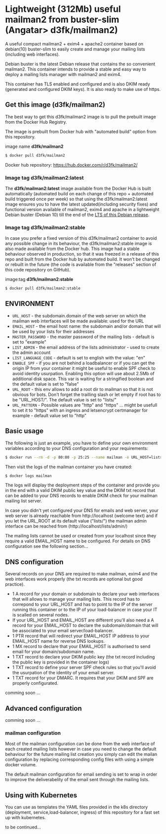 # Lightweight (312Mb) useful mailman2 from buster-slim (Angatar> d3fk/mailman2)
A useful compact mailman2 + exim4 + apache2 container based on debian(10) buster-slim to easily create and manage your mailing lists (including web interfaces).

Debian buster is the latest Debian release that contains the so convenient mailman2. This container intends to provide a stable and easy way to deploy a mailing lists manager with mailman2 and exim4. 

This container has TLS enabled and configured and is also DKIM ready (generated and configured DKIM keys). It is also ready to make use of https.

## Get this image (d3fk/mailman2)
The best way to get this d3fk/mailman2 image is to pull the prebuilt image from the Docker Hub Registry.

The image is prebuilt from Docker hub with "automated build" option from this repository.

image name **d3fk/mailman2**
```sh
$ docker pull d3fk/mailman2
```
Docker hub repository: https://hub.docker.com/r/d3fk/mailman2/
 
### Image tag d3fk/mailman2:latest

The **d3fk/mailman2:latest** image available from the Docker Hub is built automatically (automated build on each change of this repo + automated build triggered once per week) so that using the d3fk/mailman2:latest image ensures you to have the latest updated(including security fixes) and functional version available of mailman2, exim4 and apache in a lightweight Debian buster (Debian 10) till the end of the [LTS of this Debian release](https://wiki.debian.org/DebianReleases).
 
### Image tag d3fk/mailman2:stable 
In case you prefer a fixed version of this d3fk/mailman2 container to avoid any possible change in its behaviour, the d3fk/mailman2:stable image is also made available from the Docker hub. This image had a stable behaviour observed in production, so that it was freezed in a release of this repo and built from the Docker hub by automated build. It won't be changed or rebuilt in the future (the code is available from the "releases" section of this code repository on GitHub).

image:tag **d3fk/mailman2:stable**
```sh
$ docker pull d3fk/mailman2:stable
```

## ENVIRONMENT

- `URL_HOST` - the subdomain.domain of the web server on which the mailman web interfaces will be made available: used for the URL
- `EMAIL_HOST` - the email host name: the subdomain and/or domain that will be used by your lists for their addresses
- `MASTER_PASSWORD` - the master password of the mailing lists - default is set to "example"
- `LIST_ADMIN` - the email address of the lists administrator - used to create the admin account 
- `LIST_LANGUAGE_CODE` - default is set to english with the value: "en"
- `ENABLE_SPF` - if you are not behind a loadbalancer or if you can get the origin IP from your container it might be useful to enable SPF check to avoid identity usurpation. Enabling this option will use about 2.5Mb of additional disk space. This var is waiting for a stringified boolean and the default value is set to "false"
- `URL_ROOT` -  this env allows to add a root dir to mailman so that it is not obvious for bots. Don't forget the trailling slash or let empty if root has to be "URL_HOST/". The default value is set to "lists/"
- `URL_PATTERN` - Possible values are "http" and "https" ... might be usefull to set it to "https" with an ingress and letsencrypt certmanager for example - default value set to "http"


## Basic usage

The following is just an example, you have to define your own environment variables according to your DNS configuration and your requirements: 

```sh
$ docker run --rm -d -p 80:80 -p 25:25 --name mailman -e URL_HOST=lists.example.com -e EMAIL_HOST=mails.example.com  -e LIST_ADMIN=youremail@example.com -e MASTER_PASSWORD="example" d3fk/mailman2
```

Then visit the logs of the mailman container you have created:

```sh
$ docker logs mailman 
```

The logs will display the deployment steps of the container and provide you in the end with a valid DKIM public key value and the DKIM txt record that can be added to your DNS records to enable DKIM check for your mailman mailing list server.

In case you didn't yet configured your DNS for emails and web server, your web server is already reachable from http://localhost (welcome text) and if you let the URL_ROOT at its default value ("lists/") the mailman admin interface can be reached from (http://localhost/lists/admin/)

The mailing lists cannot be used or created from your localhost since they require a valid EMAIL_HOST name to be configured. For details on DNS configuration see the following section...


## DNS configuration
Several records on your DNS are required to make mailman, exim4 and the web interfaces work properly (the txt records are optional but good practice).
- 1 A record for your domain or subdomain to declare your web interfaces that will allows to manage your mailing lists. This record has to correpond to your URL_HOST and has to point to the IP of the server running this container or to the IP of your load-balancer in case your IT is scalled on several nodes.
- If your URL_HOST and EMAIL_HOST are different you'll also need a A record for your EMAIL_HOST to declare the subdomain/domain that will be associated to your email server/load-balancer.
- 1 PTR record that will redirect your EMAIL_HOST IP address to your EMAIL_HOST name for reverse DNS lookups.
- 1 MX record to declare that your EMAIL_HOST is authorised to send email for your domain/subdomain name.
- 1 TXT record to declare your DKIM public key (the txt record including the public key is provided in the container logs)
- 1 TXT record to define your server SPF check rules so that you'll avoid the usurpation of the identity of your email server.
- 1 TXT record for your DMARC. It requires that your DKIM and SPF are properly configurated. 

comming soon ...

## Advanced configuration
comming soon ...

### mailman configuration
Most of the mailman configuration can be done from the web interface of each created mailing lists however in case you need to change the default behaviour for the future mailing list creation you simply can edit the mailan configuration by replacing corresponding config files with using a simple docker volume.

The default mailman configuration for email sending is set to wrap in order to improve the deliverabelity of the email sent through the mailing lists.


## Using with Kubernetes

You can use as templates the YAML files provided in the k8s directory (deployment, service,load-balancer, ingress) of this repository for a fast set up with kubernetes.

to be continued...
